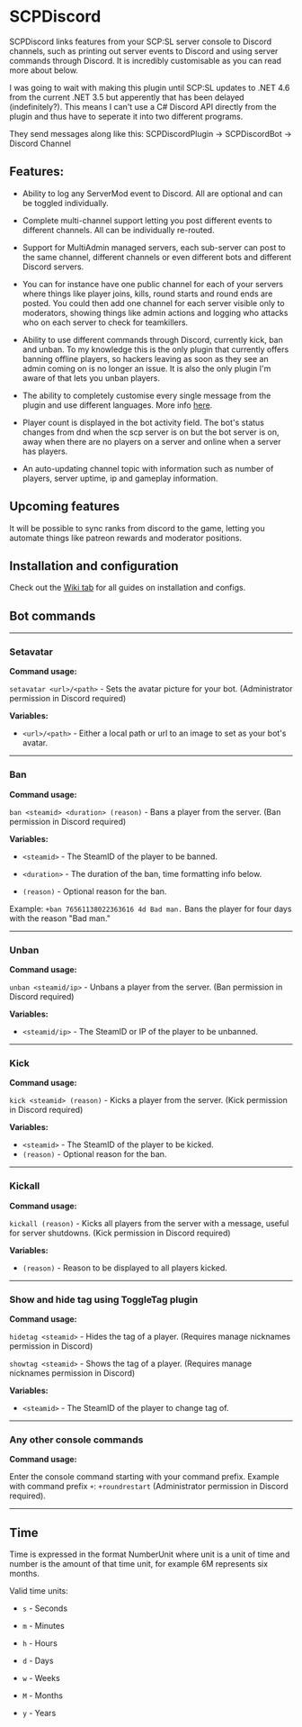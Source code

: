 # SCPDiscord

SCPDiscord links features from your SCP:SL server console to Discord channels, such as printing out server events to Discord and using server commands through Discord. It is incredibly customisable as you can read more about below.

I was going to wait with making this plugin until SCP:SL updates to .NET 4.6 from the current .NET 3.5 but apperently that has been delayed (indefinitely?). This means I can't use a C# Discord API directly from the plugin and thus have to seperate it into two different programs.

They send messages along like this: SCPDiscordPlugin -> SCPDiscordBot -> Discord Channel

## Features:

* Ability to log any ServerMod event to Discord. All are optional and can be toggled individually.

* Complete multi-channel support letting you post different events to different channels. All can be individually re-routed.

* Support for MultiAdmin managed servers, each sub-server can post to the same channel, different channels or even different bots and different Discord servers.

* You can for instance have one public channel for each of your servers where things like player joins, kills, round starts and round ends are posted. You could then add one channel for each server visible only to moderators, showing things like admin actions and logging who attacks who on each server to check for teamkillers.

* Ability to use different commands through Discord, currently kick, ban and unban. To my knowledge this is the only plugin that currently offers banning offline players, so hackers leaving as soon as they see an admin coming on is no longer an issue. It is also the only plugin I'm aware of that lets you unban players.

* The ability to completely customise every single message from the plugin and use different languages. More info [here](https://github.com/KarlOfDuty/SCPDiscord/wiki/Adding-a-language-or-switching-language).

* Player count is displayed in the bot activity field. The bot's status changes from dnd when the scp server is on but the bot server is on, away when there are no players on a server and online when a server has players.

* An auto-updating channel topic with information such as number of players, server uptime, ip and gameplay information.

## Upcoming features

It will be possible to sync ranks from discord to the game, letting you automate things like patreon rewards and moderator positions.

## Installation and configuration

Check out the [Wiki tab](https://github.com/KarlOfDuty/SCPDiscord/wiki) for all guides on installation and configs.

## Bot commands

---

### Setavatar

**Command usage:**

`setavatar <url>/<path>` - Sets the avatar picture for your bot. (Administrator permission in Discord required)

**Variables:** 

* `<url>/<path>` - Either a local path or url to an image to set as your bot's avatar.

---

### Ban

**Command usage:**

`ban <steamid> <duration> (reason)` - Bans a player from the server. (Ban permission in Discord required)

**Variables:**

* `<steamid>` - The SteamID of the player to be banned.

* `<duration>` - The duration of the ban, time formatting info below.

* `(reason)` - Optional reason for the ban.

Example: `+ban 76561138022363616 4d Bad man.` Bans the player for four days with the reason "Bad man."

---

### Unban

**Command usage:**

`unban <steamid/ip>` - Unbans a player from the server. (Ban permission in Discord required)

**Variables:**

* `<steamid/ip>` - The SteamID or IP of the player to be unbanned.

---

### Kick

**Command usage:**

`kick <steamid> (reason)` - Kicks a player from the server. (Kick permission in Discord required)

**Variables:**

* `<steamid>` - The SteamID of the player to be kicked.
* `(reason)` - Optional reason for the ban.

---

### Kickall

**Command usage:**

`kickall (reason)` - Kicks all players from the server with a message, useful for server shutdowns. (Kick permission in Discord required)

**Variables:**

* `(reason)` - Reason to be displayed to all players kicked.

---

### Show and hide tag using ToggleTag plugin

**Command usage:**

`hidetag <steamid>` - Hides the tag of a player. (Requires manage nicknames permission in Discord)

`showtag <steamid>` - Shows the tag of a player. (Requires manage nicknames permission in Discord)


**Variables:**

* `<steamid>` - The SteamID of the player to change tag of.

---


### Any other console commands

**Command usage:**

Enter the console command starting with your command prefix. Example with command prefix `+`: `+roundrestart` (Administrator permission in Discord required).

---

## Time

Time is expressed in the format NumberUnit where unit is a unit of time and number is the amount of that time unit, for example 6M represents six months.

Valid time units:

* `s` - Seconds

* `m` - Minutes

* `h` - Hours

* `d` - Days

* `w` - Weeks

* `M` - Months

* `y` - Years
